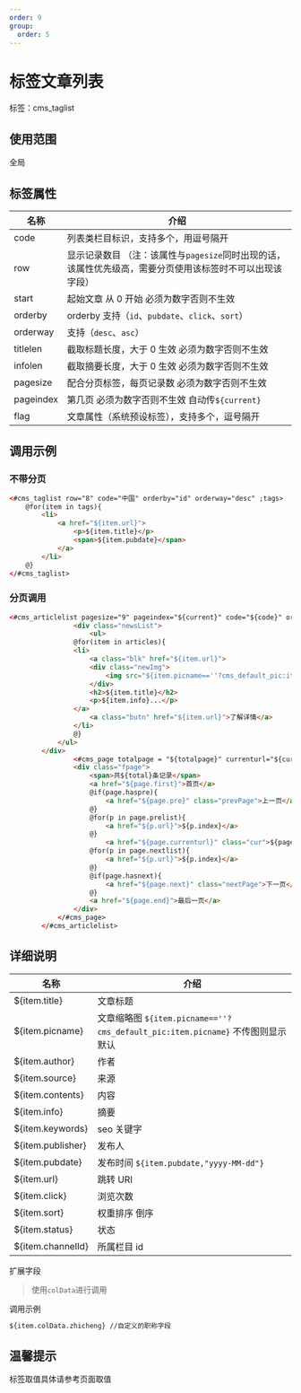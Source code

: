 ```yaml
---
order: 9
group:
  order: 5
---
```


# 标签文章列表

标签：cms_taglist

## 使用范围

全局

## 标签属性

| 名称 | 介绍 |
| --- | --- |
| code | 列表类栏目标识，支持多个，用逗号隔开 |
| row | 显示记录数目 （注：该属性与`pagesize`同时出现的话，该属性优先级高，需要分页使用该标签时不可以出现该字段） |
| start | 起始文章 从 0 开始 必须为数字否则不生效 |
| orderby | orderby 支持（`id`、`pubdate`、`click`、`sort`） |
| orderway | 支持（`desc`、`asc`） |
| titlelen | 截取标题长度，大于 0 生效 必须为数字否则不生效 |
| infolen | 截取摘要长度，大于 0 生效 必须为数字否则不生效 |
| pagesize | 配合分页标签，每页记录数 必须为数字否则不生效 |
| pageindex | 第几页 必须为数字否则不生效 自动传`${current}` |
| flag | 文章属性（系统预设标签），支持多个，逗号隔开 |

## 调用示例

### 不带分页

```html
<#cms_taglist row="8" code="中国" orderby="id" orderway="desc" ;tags>
	@for(item in tags){
	    <li>
			<a href="${item.url}">
				<p>${item.title}</p>
				<span>${item.pubdate}</span>
			</a>
		</li>
    @}
</#cms_taglist>
```

### 分页调用

```html
<#cms_articlelist pagesize="9" pageindex="${current}" code="${code}" orderby="id" orderway="asc"  ;articles,totalpage,total>
				<div class="newsList">
					<ul>
				@for(item in articles){
				<li>
					<a class="blk" href="${item.url}">
					<div class="newImg">
						<img src="${item.picname==''?cms_default_pic:item.picname}" >
					</div>
					<h2>${item.title}</h2>
					<p>${item.info}...</p>
				</a>
					<a class="butn" href="${item.url}">了解详情</a>
				</li>
				@}
			</ul>
		</div>
				<#cms_page totalpage = "${totalpage}" currenturl="${currenturl}" showpage="4";page>
				<div class="fpage">
					<span>共${total}条记录</span>
					<a href="${page.first}">首页</a>
					@if(page.haspre){
						<a href="${page.pre}" class="prevPage">上一页</a>
					@}
					@for(p in page.prelist){
						<a href="${p.url}">${p.index}</a>
					@}
						<a href="${page.currenturl}" class="cur">${page.current}</a>
					@for(p in page.nextlist){
						<a href="${p.url}">${p.index}</a>
					@}
					@if(page.hasnext){
						<a href="${page.next}" class="nextPage">下一页</a>
					@}
					<a href="${page.end}">最后一页</a>
				</div>
			</#cms_page>
		</#cms_articlelist>
```

## 详细说明

| 名称 | 介绍 |
| --- | --- |
| ${item.title} | 文章标题 |
| ${item.picname} | 文章缩略图 `${item.picname==''?cms_default_pic:item.picname}` 不传图则显示默认 |
| ${item.author} | 作者 |
| ${item.source} | 来源 |
| ${item.contents} | 内容 |
| ${item.info} | 摘要 |
| ${item.keywords} | seo 关键字 |
| ${item.publisher} | 发布人 |
| ${item.pubdate} | 发布时间 `${item.pubdate,"yyyy-MM-dd"}` |
| ${item.url} | 跳转 URl |
| ${item.click} | 浏览次数 |
| ${item.sort} | 权重排序 倒序 |
| ${item.status} | 状态 |
| ${item.channelId} | 所属栏目 id |

扩展字段

> 使用`colData`进行调用

调用示例

```html
${item.colData.zhicheng} //自定义的职称字段
```

## 温馨提示

标签取值具体请参考页面取值
